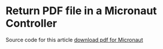 # Return PDF file in a Micronaut Controller
Source code for this article [download pdf for Micronaut](https://mkyong.com/micronaut/return-pdf-file-in-a-micronaut-controller/)